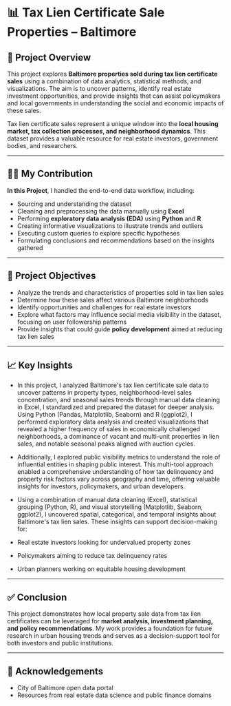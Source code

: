 # 📊 Tax Lien Certificate Sale Properties – Baltimore

## 🧾 Project Overview

This project explores **Baltimore properties sold during tax lien certificate sales** using a combination of data analytics, statistical methods, and visualizations. The aim is to uncover patterns, identify real estate investment opportunities, and provide insights that can assist policymakers and local governments in understanding the social and economic impacts of these sales.

Tax lien certificate sales represent a unique window into the **local housing market, tax collection processes, and neighborhood dynamics**. This dataset provides a valuable resource for real estate investors, government bodies, and researchers.

---

## 👩‍💻 My Contribution

**In this Project**, I handled the end-to-end data workflow, including:

- Sourcing and understanding the dataset
- Cleaning and preprocessing the data manually using **Excel**
- Performing **exploratory data analysis (EDA)** using **Python** and **R**
- Creating informative visualizations to illustrate trends and outliers
- Executing custom queries to explore specific hypotheses
- Formulating conclusions and recommendations based on the insights gathered

---

## 🎯 Project Objectives

- Analyze the trends and characteristics of properties sold in tax lien sales
- Determine how these sales affect various Baltimore neighborhoods
- Identify opportunities and challenges for real estate investors
- Explore what factors may influence social media visibility in the dataset, focusing on user followership patterns
- Provide insights that could guide **policy development** aimed at reducing tax lien sales

---


## 📈 Key Insights
- In this project, I analyzed Baltimore's tax lien certificate sale data to uncover patterns in property types, neighborhood-level sales concentration, and seasonal sales trends through manual data cleaning in Excel, I standardized and prepared the dataset for deeper analysis. Using Python (Pandas, Matplotlib, Seaborn) and R (ggplot2), I performed exploratory data analysis and created visualizations that revealed a higher frequency of sales in economically challenged neighborhoods, a dominance of vacant and multi-unit properties in lien sales, and notable seasonal peaks aligned with auction cycles. 
- Additionally, I explored public visibility metrics to understand the role of influential entities in shaping public interest. This multi-tool approach enabled a comprehensive understanding of how tax delinquency and property risk factors vary across geography and time, offering valuable insights for investors, policymakers, and urban developers.
- Using a combination of manual data cleaning (Excel), statistical grouping (Python, R), and visual storytelling (Matplotlib, Seaborn, ggplot2), I uncovered spatial, categorical, and temporal insights about Baltimore's tax lien sales. These insights can support decision-making for:

- Real estate investors looking for undervalued property zones
- Policymakers aiming to reduce tax delinquency rates
- Urban planners working on equitable housing development

---


## ✅ Conclusion

This project demonstrates how local property sale data from tax lien certificates can be leveraged for **market analysis, investment planning, and policy recommendations**. My work provides a foundation for future research in urban housing trends and serves as a decision-support tool for both investors and public institutions.

---

## 📌 Acknowledgements

- City of Baltimore open data portal  
- Resources from real estate data science and public finance domains  



